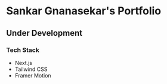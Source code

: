 # Sankar Gnanasekar's Portfolio

## Under Development
   
### Tech Stack
- Next.js
- Tailwind CSS
- Framer Motion
